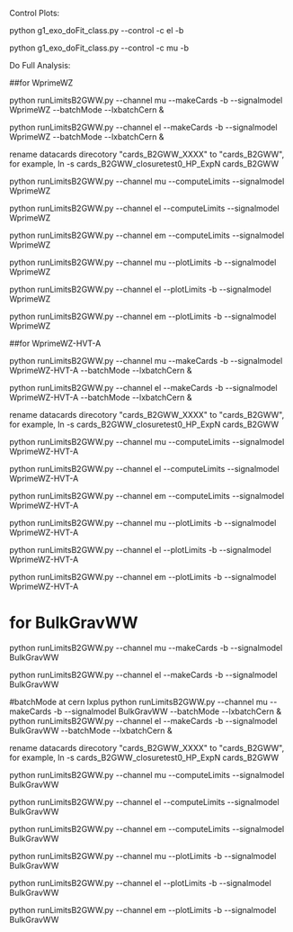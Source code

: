 Control Plots:

python g1_exo_doFit_class.py --control -c el -b

python g1_exo_doFit_class.py --control -c mu -b




Do Full Analysis:

##for WprimeWZ

python runLimitsB2GWW.py --channel mu --makeCards -b --signalmodel WprimeWZ --batchMode --lxbatchCern &
 
python runLimitsB2GWW.py --channel el --makeCards -b --signalmodel WprimeWZ --batchMode --lxbatchCern &
 

rename datacards direcotory "cards_B2GWW_XXXX" to "cards_B2GWW", for example, ln -s cards_B2GWW_closuretest0_HP_ExpN cards_B2GWW

python runLimitsB2GWW.py --channel mu --computeLimits --signalmodel WprimeWZ
 
python runLimitsB2GWW.py --channel el --computeLimits --signalmodel WprimeWZ
 
python runLimitsB2GWW.py --channel em --computeLimits --signalmodel WprimeWZ

 
python runLimitsB2GWW.py --channel mu --plotLimits -b --signalmodel WprimeWZ
 
python runLimitsB2GWW.py --channel el --plotLimits -b --signalmodel WprimeWZ
 
python runLimitsB2GWW.py --channel em --plotLimits -b --signalmodel WprimeWZ
 

##for WprimeWZ-HVT-A

python runLimitsB2GWW.py --channel mu --makeCards -b --signalmodel WprimeWZ-HVT-A --batchMode --lxbatchCern &
 
python runLimitsB2GWW.py --channel el --makeCards -b --signalmodel WprimeWZ-HVT-A --batchMode --lxbatchCern &
 

rename datacards direcotory "cards_B2GWW_XXXX" to "cards_B2GWW", for example, ln -s cards_B2GWW_closuretest0_HP_ExpN cards_B2GWW

python runLimitsB2GWW.py --channel mu --computeLimits --signalmodel WprimeWZ-HVT-A
 
python runLimitsB2GWW.py --channel el --computeLimits --signalmodel WprimeWZ-HVT-A
 
python runLimitsB2GWW.py --channel em --computeLimits --signalmodel WprimeWZ-HVT-A

 
python runLimitsB2GWW.py --channel mu --plotLimits -b --signalmodel WprimeWZ-HVT-A
 
python runLimitsB2GWW.py --channel el --plotLimits -b --signalmodel WprimeWZ-HVT-A
 
python runLimitsB2GWW.py --channel em --plotLimits -b --signalmodel WprimeWZ-HVT-A
 



# for BulkGravWW


python runLimitsB2GWW.py --channel mu --makeCards -b --signalmodel BulkGravWW 

python runLimitsB2GWW.py --channel el --makeCards -b --signalmodel BulkGravWW  

#batchMode at cern lxplus
python runLimitsB2GWW.py --channel mu --makeCards -b --signalmodel BulkGravWW --batchMode --lxbatchCern &
python runLimitsB2GWW.py --channel el --makeCards -b --signalmodel BulkGravWW --batchMode --lxbatchCern &

rename datacards direcotory "cards_B2GWW_XXXX" to "cards_B2GWW", for example, ln -s cards_B2GWW_closuretest0_HP_ExpN cards_B2GWW

python runLimitsB2GWW.py --channel mu --computeLimits --signalmodel BulkGravWW  

python runLimitsB2GWW.py --channel el --computeLimits --signalmodel BulkGravWW  

python runLimitsB2GWW.py --channel em --computeLimits --signalmodel BulkGravWW  


python runLimitsB2GWW.py --channel mu --plotLimits -b --signalmodel BulkGravWW  

python runLimitsB2GWW.py --channel el --plotLimits -b --signalmodel BulkGravWW  

python runLimitsB2GWW.py --channel em --plotLimits -b --signalmodel BulkGravWW  

